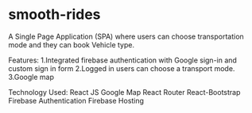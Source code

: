 # smooth-rides
A Single Page Application (SPA) where users can choose transportation mode and they can book Vehicle type.

Features:
1.Integrated firebase authentication with Google sign-in and custom sign in form
2.Logged in users can choose a transport mode.
3.Google map

Technology Used:
React JS
Google Map
React Router
React-Bootstrap
Firebase Authentication
Firebase Hosting